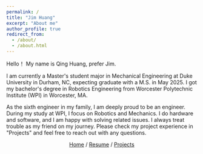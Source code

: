```yaml
---
permalink: /
title: "Jim Huang"
excerpt: "About me"
author_profile: true
redirect_from: 
  - /about/
  - /about.html
---
```


Hello！
My name is Qing Huang, prefer Jim.

I am currently a Master's student major in Mechanical Engineering at Duke University in Durham, NC, expecting graduate with a M.S. in May 2025. I got my bachelor's degree in Robotics Engineering from Worcester Polytechnic Institute (WPI) in Worcester, MA.

As the sixth engineer in my family, I am deeply proud to be an engineer. During my study at WPI, I focus on Robotics and Mechanics. I do hardware and software, and I am happy with solving related issues. I always treat trouble as my friend on my journey. Please check my project experience in "Projects" and feel free to reach out with any questions. 

<p style="text-align: center;"> 
  <a href="https://hqjimmy9.github.io/">Home</a>
  /
  <!--a href="https://hqjimmy9.github.io//publications/">Publications</a-->
  <a href="https://hqjimmy9.github.io//files/Resume_Zilin_Dai(Jan2024).pdf">Resume</a>
  /
  <a href="https://hqjimmy9.github.io//projects/">Projects</a>
</p>



<!-- <iframe 
  width="560" height="315" 
  src="https://www.youtube.com/embed/Q5BHOogOOLo?autoplay=1&mute=1" 
  title="YouTube video player" 
  frameborder="0" 
  allow="accelerometer; autoplay; clipboard-write; encrypted-media; gyroscope; picture-in-picture; web-share" allowfullscreen>
</iframe> -->

